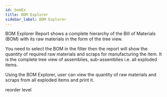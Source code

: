 ```yaml
---
id: bomEx
title: BOM Explorer
sidebar_label: BOM Explorer
---
```


BOM Explorer Report shows a complete hierarchy of the Bill of Materials (BOM) with its raw materials in the form of the tree view.

You need to select the BOM in the filter then the report will show the quantity of required raw materials and scraps for manufacturing the item. It is the complete tree view of assemblies, sub-assemblies i.e. all exploded items.

Using the BOM Explorer, user can view the quantity of raw materials and scraps from all exploded items and print it.

reorder level
